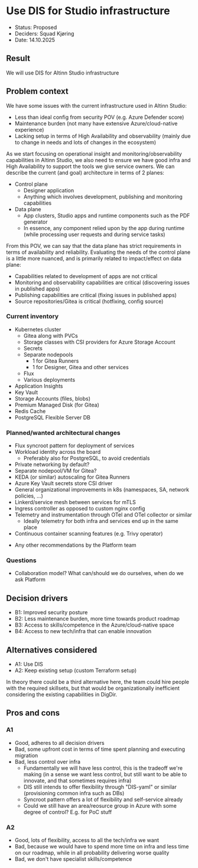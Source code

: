 # Use DIS for Studio infrastructure

- Status: Proposed
- Deciders: Squad Kjøring
- Date: 14.10.2025

## Result

We will use DIS for Altinn Studio infrastructure

## Problem context

We have some issues with the current infrastructure used in Altinn Studio:

* Less than ideal config from security POV (e.g. Azure Defender score)
* Maintenance burden (not many have extensive Azure/cloud-native experience)
* Lacking setup in terms of High Availability and observability (mainly due to change in needs and lots of changes in the ecosystem)

As we start focusing on operational insight and monitoring/observability capabilities in Altinn Studio,
we also need to ensure we have good infra and High Availability to support the tools we give service owners.
We can describe the current (and goal) architecture in terms of 2 planes:

* Control plane
  * Designer application
  * Anything which involves development, publishing and monitoring capabilities
* Data plane
  * App clusters, Studio apps and runtime components such as the PDF generator
  * In essence, any component relied upon by the app during runtime (while processing user requests and during service tasks)

From this POV, we can say that the data plane has strict requirements in terms of availability and reliability.
Evaluating the needs of the control plane is a little more nuanced, and is primarily related to impact/effect on data plane:

* Capabilities related to development of apps are not critical
* Monitoring and observability capabilities are critical (discovering issues in published apps)
* Publishing capabilities are critical (fixing issues in published apps)
* Source repositories/Gitea is critical (hotfixing, config source)

### Current inventory

* Kubernetes cluster
  * Gitea along with PVCs
  * Storage classes with CSI providers for Azure Storage Account
  * Secrets
  * Separate nodepools
    * 1 for Gitea Runners
    * 1 for Designer, Gitea and other services
  * Flux
  * Various deployments
* Application Insights
* Key Vault
* Storage Accounts (files, blobs)
* Premium Managed Disk (for Gitea)
* Redis Cache
* PostgreSQL Flexible Server DB

### Planned/wanted architectural changes

* Flux syncroot pattern for deployment of services
* Workload identity across the board
  * Preferably also for PostgreSQL, to avoid credentials
* Private networking by default?
* Separate nodepool/VM for Gitea?
* KEDA (or similar) autoscaling for Gitea Runners
* Azure Key Vault secrets store CSI driver
* General organizational improvements in k8s (namespaces, SA, network policies, ...)
* Linkerd/service mesh between services for mTLS
* Ingress controller as opposed to custom nginx config
* Telemetry and instrumentation through OTel and OTel collector or similar
  * Ideally telemetry for both infra and services end up in the same place
* Continuous container scanning features (e.g. Trivy operator)
+ Any other recommendations by the Platform team

### Questions

* Collaboration model? What can/should we do ourselves, when do we ask Platform

## Decision drivers

- B1: Improved security posture
- B2: Less maintenance burden, more time towards product roadmap
- B3: Access to skills/competence in the Azure/cloud-native space
- B4: Access to new tech/infra that can enable innovation

## Alternatives considered

- A1: Use DIS
- A2: Keep existing setup (custom Terraform setup)

In theory there could be a third alternative here, the team could hire people with the required skillsets,
but that would be organizationally inefficient considering the existing capabilities in DigDir.

## Pros and cons

### A1

- Good, adheres to all decision drivers
- Bad, some upfront cost in terms of time spent planning and executing migration
- Bad, less control over infra
  - Fundamentally we will have less control, this is the tradeoff we're making (in a sense we want less control, but still want to be able to innovate, and that sometimes requires infra)
  - DIS still intends to offer flexibility through "DIS-yaml" or similar (provisioning common infra such as DBs)
  - Syncroot pattern offers a lot of flexibility and self-service already
  - Could we still have an area/reosurce group in Azure with some degree of control? E.g. for PoC stuff

### A2

- Good, lots of flexibility, access to all the tech/infra we want
- Bad, because we would have to spend more time on infra and less time on our roadmap, while in all probability delivering worse quality
- Bad, we don't have specialist skills/competence
